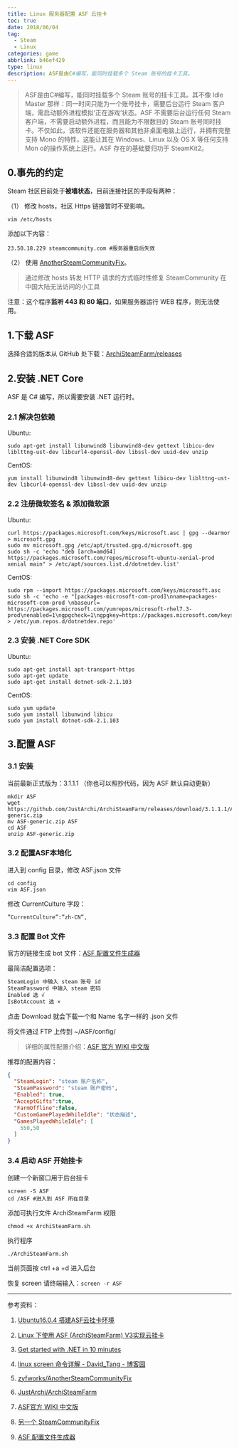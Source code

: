 ```yaml
---
title: Linux 服务器配置 ASF 云挂卡
toc: true
date: 2018/06/04
tag:
  - Steam
  - Linux
categories: game
abbrlink: b46ef429
type: linux
description: ASF是由C#编写，能同时挂载多个 Steam 账号的挂卡工具。
---
```


> ASF是由C#编写，能同时挂载多个 Steam 账号的挂卡工具。其不像 Idle Master 那样：同一时间只能为一个账号挂卡，需要后台运行 Steam 客户端，需启动额外进程模拟‘正在游戏’状态。ASF 不需要后台运行任何 Steam 客户端，不需要启动额外进程，而且能为不限数目的 Steam 账号同时挂卡。不仅如此，该软件还能在服务器和其他非桌面电脑上运行，并拥有完整支持 Mono 的特性，这能让其在 Windows、Linux 以及 OS X 等任何支持 Mon o的操作系统上运行。ASF 存在的基础要归功于 SteamKit2。

## 0.事先的约定

Steam 社区目前处于**被墙状态**，目前连接社区的手段有两种：

（1） 修改 hosts，社区 Https 链接暂时不受影响。

```ssh
vim /etc/hosts
```

添加以下内容：

```vim
23.50.18.229 steamcommunity.com #服务器重启后失效
```

（2） 使用 [AnotherSteamCommunityFix](https://github.com/zyfworks/AnotherSteamCommunityFix)。

>通过修改 hosts 转发 HTTP 请求的方式临时性修复 SteamCommunity 在中国大陆无法访问的小工具

注意：这个程序**监听 443 和 80 端口**，如果服务器运行 WEB 程序，则无法使用。

## 1.下载 ASF

选择合适的版本从 GitHub 处下载：[ArchiSteamFarm/releases](https://github.com/JustArchi/ArchiSteamFarm/releases)

## 2.安装 .NET Core

ASF 是 C# 编写，所以需要安装 .NET 运行时。

### 2.1 解决包依赖

Ubuntu:

```shell
sudo apt-get install libunwind8 libunwind8-dev gettext libicu-dev liblttng-ust-dev libcurl4-openssl-dev libssl-dev uuid-dev unzip
```

CentOS:

```shell
yum install libunwind8 libunwind8-dev gettext libicu-dev liblttng-ust-dev libcurl4-openssl-dev libssl-dev uuid-dev unzip
```

### 2.2 注册微软签名 & 添加微软源

Ubuntu:

```shell
curl https://packages.microsoft.com/keys/microsoft.asc | gpg --dearmor > microsoft.gpg
sudo mv microsoft.gpg /etc/apt/trusted.gpg.d/microsoft.gpg
sudo sh -c 'echo "deb [arch=amd64] https://packages.microsoft.com/repos/microsoft-ubuntu-xenial-prod xenial main" > /etc/apt/sources.list.d/dotnetdev.list'
```

CentOS:

```shell
sudo rpm --import https://packages.microsoft.com/keys/microsoft.asc
sudo sh -c 'echo -e "[packages-microsoft-com-prod]\nname=packages-microsoft-com-prod \nbaseurl= https://packages.microsoft.com/yumrepos/microsoft-rhel7.3-prod\nenabled=1\ngpgcheck=1\ngpgkey=https://packages.microsoft.com/keys/microsoft.asc" > /etc/yum.repos.d/dotnetdev.repo'
```

### 2.3 安装 .NET Core SDK

Ubuntu:

```shell
sudo apt-get install apt-transport-https
sudo apt-get update
sudo apt-get install dotnet-sdk-2.1.103
```

CentOS:

```shell
sudo yum update
sudo yum install libunwind libicu
sudo yum install dotnet-sdk-2.1.103
```

## 3.配置 ASF

### 3.1 安装

当前最新正式版为：3.1.1.1 （你也可以照抄代码，因为 ASF 默认自动更新）

```shell
mkdir ASF
wget https://github.com/JustArchi/ArchiSteamFarm/releases/download/3.1.1.1/ASF-generic.zip
mv ASF-generic.zip ASF
cd ASF
unzip ASF-generic.zip
```

### 3.2 配置ASF本地化

进入到 config 目录，修改 ASF.json 文件

```shell
cd config
vim ASF.json
```

修改 CurrentCulture 字段：

```vim
”CurrentCulture”:”zh-CN”,
```

### 3.3 配置 Bot 文件

官方的链接生成 bot 文件：[ASF 配置文件生成器](https://justarchi.github.io/ArchiSteamFarm/#/bot)

最简洁配置选项：

```sh
SteamLogin 中输入 steam 账号 id
SteamPassword 中输入 steam 密码
Enabled 选 √
IsBotAccount 选 ×
```

点击 Download 就会下载一个和 Name 名字一样的 .json 文件

将文件通过 FTP 上传到 ~/ASF/config/

> 详细的属性配置介绍：[ASF 官方 WIKI 中文版](https://steamcn.com/t187703-1-1)

推荐的配置内容：

```json
{
  "SteamLogin": "steam 账户名称",
  "SteamPassword": "steam 账户密码",
  "Enabled": true,
  "AcceptGifts":true,
  "FarmOffline":false,
  "CustomGamePlayedWhileIdle": "状态描述",
  "GamesPlayedWhileIdle": [
    550,50
  ]
}
```

### 3.4 启动 ASF 开始挂卡

创建一个新窗口用于后台挂卡

```shell
screen -S ASF
cd /ASF #进入到 ASF 所在目录
```

添加可执行文件 ArchiSteamFarm 权限

```shell
chmod +x ArchiSteamFarm.sh
```

执行程序

```shell
./ArchiSteamFarm.sh
```

当前页面按 ctrl +a +d 进入后台

恢复 screen 请终端输入：`screen -r ASF`

---

参考资料：

1. [Ubuntu16.0.4 搭建ASF云挂卡环境](https://www.jianshu.com/p/13beaf40fa0a)

2. [Linux 下使用 ASF (ArchiSteamFarm) V3实现云挂卡](http://itdream.me/2017/10/366)

3. [Get started with .NET in 10 minutes](https://www.microsoft.com/net/learn/get-started/linux/centos)

4. [linux screen 命令详解 - David_Tang - 博客园](https://www.cnblogs.com/mchina/archive/2013/01/30/2880680.html)

5. [zyfworks/AnotherSteamCommunityFix](https://github.com/zyfworks/AnotherSteamCommunityFix)

6. [JustArchi/ArchiSteamFarm](https://github.com/JustArchi/ArchiSteamFarm)

7. [ASF官方 WIKI 中文版](https://steamcn.com/t187703-1-1)

8. [另一个 SteamCommunityFix](https://steamcn.com/t339641-1-1)

9. [ASF 配置文件生成器](https://justarchi.github.io/ArchiSteamFarm/#/bot)
